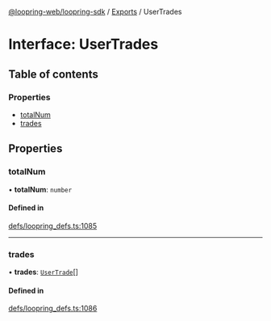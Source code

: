 [@loopring-web/loopring-sdk](../README.md) / [Exports](../modules.md) / UserTrades

# Interface: UserTrades

## Table of contents

### Properties

- [totalNum](UserTrades.md#totalnum)
- [trades](UserTrades.md#trades)

## Properties

### totalNum

• **totalNum**: `number`

#### Defined in

[defs/loopring_defs.ts:1085](https://github.com/Loopring/loopring_sdk/blob/31597d7/src/defs/loopring_defs.ts#L1085)

___

### trades

• **trades**: [`UserTrade`](UserTrade.md)[]

#### Defined in

[defs/loopring_defs.ts:1086](https://github.com/Loopring/loopring_sdk/blob/31597d7/src/defs/loopring_defs.ts#L1086)
